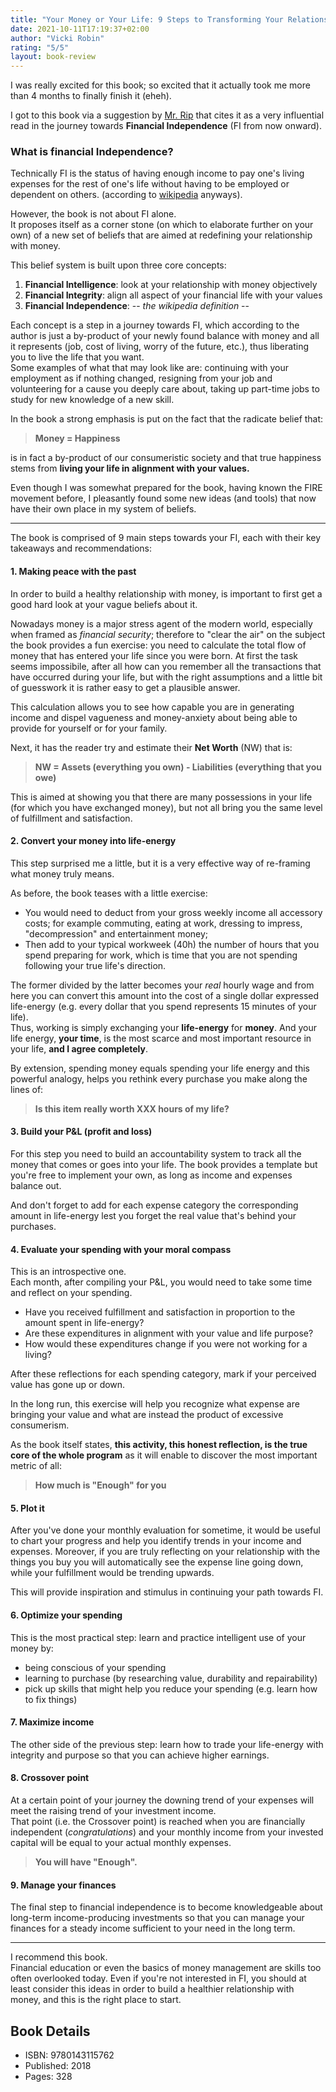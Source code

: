 ```yaml
---
title: "Your Money or Your Life: 9 Steps to Transforming Your Relationship With Money and Achieving Financial Independence"
date: 2021-10-11T17:19:37+02:00
author: "Vicki Robin"
rating: "5/5"
layout: book-review
---
```


I was really excited for this book; so excited that it actually took me more
than 4 months to finally finish it (eheh).

I got to this book via a suggestion by [Mr. Rip](https://https://retireinprogress.com/)
that cites it as a very influential read in the journey towards **Financial
Independence** (FI from now onward).

### What is financial Independence?

Technically FI is the status of having enough income to pay one's living
expenses for the rest of one's life without having to be employed or dependent
on others. (according to [wikipedia](https://en.wikipedia.org/wiki/Financial_independence) anyways).

However, the book is not about FI alone.  
It proposes itself as a corner stone (on which to elaborate further on your own) of
a new set of beliefs that are aimed at redefining your relationship with money.

This belief system is built upon three core concepts:

1. **Financial Intelligence**: look at your relationship with money objectively
2. **Financial Integrity**: align all aspect of your financial life with your
   values
3. **Financial Independence**: -- _the wikipedia definition_ --

Each concept is a step in a journey towards FI, which according to the author is
just a by-product of your newly found balance with money and all it represents
(job, cost of living, worry of the future, etc.), thus liberating you to live
the life that you want.  
Some examples of what that may look like are: continuing with your employment as
if nothing changed, resigning from your job and volunteering for a cause you
deeply care about, taking up part-time jobs to study for new knowledge of a new
skill.

In the book a strong emphasis is put on the fact that the radicate belief that:

> **Money = Happiness**

is in fact a by-product of our consumeristic society and that true happiness
stems from **living your life in alignment with your values.**

Even though I was somewhat prepared for the book, having known the FIRE movement
before, I pleasantly found some new ideas (and tools) that now have their own
place in my system of beliefs.

---

The book is comprised of 9 main steps towards your FI, each with their key
takeaways and recommendations:

#### 1. Making peace with the past

In order to build a healthy relationship with money, is important to first get a
good hard look at your vague beliefs about it.

Nowadays money is a major stress agent of the modern world, especially when
framed as _financial security_; therefore to "clear the air" on the subject the
book provides a fun exercise: you need to calculate the total flow of money that
has entered your life since you were born. At first the task seems impossibile,
after all how can you remember all the transactions that have occurred during
your life, but with the right assumptions and a little bit of guesswork it is
rather easy to get a plausible answer.

This calculation allows you to see how capable you are in generating income and
dispel vagueness and money-anxiety about being able to provide for yourself or
for your family.

Next, it has the reader try and estimate their **Net Worth** (NW) that is:

> **NW = Assets (everything you own) - Liabilities (everything that you owe)**

This is aimed at showing you that there are many possessions in your life (for
which you have exchanged money), but not all bring you the same level of
fulfillment and satisfaction.

#### 2. Convert your money into life-energy

This step surprised me a little, but it is a very effective way of re-framing
what money truly means.

As before, the book teases with a little exercise:

- You would need to deduct from your gross weekly income all accessory costs; for example commuting, eating at work, dressing to impress, "decompression" and entertainment money;
- Then add to your typical workweek (40h) the number of hours that you spend preparing for work, which is time that you are not spending following your true life's direction.

The former divided by the latter becomes your _real_ hourly wage and from here you
can convert this amount into the cost of a single dollar expressed life-energy
(e.g. every dollar that you spend represents 15 minutes of your life).  
Thus, working is simply exchanging your **life-energy** for **money**. And
your life energy, **your time**, is the most scarce and most important resource
in your life, **and I agree completely**.

By extension, spending money equals spending your life energy and this powerful
analogy, helps you rethink every purchase you make along the lines of:

> **Is this item really worth XXX hours of my life?**

#### 3. Build your P&L (profit and loss)

For this step you need to build an accountability system to track all the money
that comes or goes into your life. The book provides a template but you're
free to implement your own, as long as income and expenses balance out.

And don't forget to add for each expense category the corresponding amount in
life-energy lest you forget the real value that's behind your purchases.

#### 4. Evaluate your spending with your moral compass

This is an introspective one.  
Each month, after compiling your P&L, you would need to take some time and
reflect on your spending.

- Have you received fulfillment and satisfaction in proportion to the amount
  spent in life-energy?
- Are these expenditures in alignment with your value and life purpose?
- How would these expenditures change if you were not working for a living?

After these reflections for each spending category, mark if your perceived value
has gone up or down.

In the long run, this exercise will help you recognize what expense are bringing
your value and what are instead the product of excessive consumerism.

As the book itself states, **this activity, this honest reflection, is the true
core of the whole program** as it will enable to discover the most important
metric of all:

> **How much is "Enough" for you**

#### 5. Plot it

After you've done your monthly evaluation for sometime, it would be useful to
chart your progress and help you identify trends in your income and expenses.
Moreover, if you are truly reflecting on your relationship with the things you
buy you will automatically see the expense line going down, while your
fulfillment would be trending upwards.

This will provide inspiration and stimulus in continuing your path towards FI.

#### 6. Optimize your spending

This is the most practical step: learn and practice intelligent use of your
money by:

- being conscious of your spending
- learning to purchase (by researching value, durability and repairability)
- pick up skills that might help you reduce your spending (e.g. learn how to
  fix things)

#### 7. Maximize income

The other side of the previous step: learn how to trade your life-energy with
integrity and purpose so that you can achieve higher earnings.

#### 8. Crossover point

At a certain point of your journey the downing trend of your expenses will meet
the raising trend of your investment income.  
That point (i.e. the Crossover point) is reached when you are financially
independent (_congratulations_) and your monthly income from your invested
capital will be equal to your actual monthly expenses.

> **You will have "Enough".**

#### 9. Manage your finances

The final step to financial independence is to become knowledgeable about
long-term income-producing investments so that you can manage your finances for
a steady income sufficient to your need in the long term.

---

I recommend this book.  
Financial education or even the basics of money management are skills too often
overlooked today. Even if you're not interested in FI, you should at least
consider this ideas in order to build a healthier relationship with money, and
this is the right place to start.

## Book Details

- ISBN: 9780143115762
- Published: 2018
- Pages: 328
